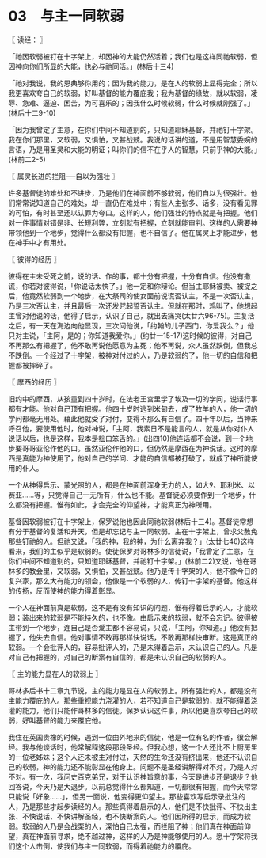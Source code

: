 # 03　与主一同软弱



〖 读经： 〗

「祂因软弱被钉在十字架上，却因神的大能仍然活着；我们也是这样同祂软弱，但因神向你们所显的大能，也必与祂同活。」(林后十三4)

「祂对我说，我的恩典够你用的；因为我的能力，是在人的软弱上显得完全；所以我更喜欢夸自己的软弱，好叫基督的能力覆庇我；我为基督的缘故，就以软弱，凌辱、急难、逼迫、困苦，为可喜乐的；因我什么时候软弱，什么时候就刚强了。」(林后十二9-10)

「因为我曾定了主意，在你们中间不知道别的，只知道耶稣基督，并祂钉十字架。我在你们那里，又软弱，又惧怕，又甚战兢。我说的话讲的道，不是用智慧委婉的言语，乃是用圣灵和大能的明证；叫你们的信不在乎人的智慧，只前乎神的大能。」(林前二2-5)



〖 属灵长进的拦阻──自以为强壮 〗

许多基督徒的难处和不进步，乃是他们在神面前不够软弱，他们自以为很强壮。他们常常说知道自己的难处，却一直仍在难处中；有些人主张多、话多，没有看见罪的可怕，有时甚至还以认罪为夸口。这样的人，他们强壮的特点就是有把握。他们对一件事情对错是非、长短利弊，立刻就有把握，立刻就能审判。这样的人需要神带领他到一个地步，觉得什么都没有把握，也不自信了。他在属灵上才能进步，他在神手中才有用处。



〖 彼得的经历 〗

彼得在主未受死之前，说的话、作的事，都十分有把握，十分有自信。他没有撒谎，你若对彼得说，「你说话太快了。」他一定和你辩论。但当主耶稣被卖、被捉之后，他竟然软弱到一个地步，在大祭司的使女面前说谎否认主，不是一次否认主，乃是三次否认主，并且最后一次还发咒起誓否认主。但就在那时，鸡叫了，他想起主曾对他说的话，他得了启示，认识了自己，就出去痛哭(太廿六96-75)。主复活之后，有一天在海边向他显现，三次问他说，「约翰的儿子西门，你爱我么？」他只对主说，「主阿，是的；你知道我爱你。」(约廿一15-17)这时候的彼得，对自己不再那么有把握了，他不敢再说他愿意为主死；他不再说，众人虽然跌倒，但我总不跌倒。一个经过了十字架，被神对付过的人，乃是软弱的了，他一切的自信和把握都被摔碎了。



〖 摩西的经历 〗

旧约中的摩西，从孩童到四十岁时，在法老王宫里学了埃及一切的学问，说话行事都有才能。他对自己顶有把握。他四十岁时逃到米甸去，成了牧羊的人，他一切的学问都毫无用处。藉此他就受了对付，变得不那么有自信了。四十年以后，当神来呼召他，要使用他时，他对神说，「主阿，我素日不是能言的人，就是从你对仆人说话以后，也是这样，我本是拙口笨舌的。」(出四10)他连话都不会说，到一个地步要哥哥亚伦作他的口。虽然亚伦作他的口，但仍然是摩西在为神说话。这时的摩西是真能为神使用了，他对自己的学问、才能的自信都被打破了，就成了神所能使用的仆人。

一个从神得启示、蒙光照的人，都是在神面前浑身无力的人，如大、耶利米、以赛亚……等，只觉得自己一无所有，什么也不能。基督徒必须要作到一个地步，什么都没有把握。惟有如此，才会完全的仰望神，才能真正为神所用。

基督因软弱被钉在十字架上，保罗说他也因此同祂软弱(林后十三4)。基督徒常想有分于基督的复活和升天，但是却忘记与主一同软弱。主在十字架上，曾求父赦免那些钉祂的人。但祂又说，「我的神，我的神，为什么离弃我？」(太廿七46)这样看来，我们的主似乎是软弱的。使徒保罗对哥林多的信徒说，「我曾定了主意，在你们中间不知道别的，只知道耶稣基督，并祂钉十字架。」(林前二2)又说，他在哥林多的教会里，又软弱，又惧怕，又甚战兢。他乃是传十字架的人，他不像今日的复兴家，那么大有能力的领会，他像是一个软弱的人，传钉十字架的基督。他这样的传扬，反而使神的能力得着彰显。

一个人在神面前真是软弱，这不是有没有知识的问题，惟有得着启示的人，才能软弱；装出来的软弱是不能持久的，也不像。由启示来的软弱，就不会忘记。彼得被主带到一个地步，连自己是否爱主都不容易说，只说，「主阿，你知道。」他没有把握了，他失去自信。他对事情不敢再那样快说话，不敢再那样快审断。这是真正的软弱。一个会批评人的，容易批评人的，乃是未得着启示，未认识自己的人。凡是对自己有把握的，对自己的断案有自信的，都是未认识自己的软弱的人。



〖 主的能力显在人的软弱上 〗

哥林多后书十二章九节说，主的能力是显在人的软弱上。所有强壮的人，都是没有主能力覆庇的人。那些重视能力浇灌的人，若不知道自己是软弱的，就不能得着浇灌的能力，他们只能作哥林多的信徒。保罗认识这件事，所以他更喜欢夸自己的软弱，好叫基督的能力来覆庇他。

我住在英国贵橡的时候，遇到一位由外地来的信徒，他是一位有名的作者，很会解经。我与他谈话时，他常解释这段那段圣经。但我心想，这一个人还比不上厨房里的一位老姊妹；这个人还未被主对付过，天然的生命还没有挤出来，他还不认识自己的软弱，神的能力还不能彰显在他身上。问题不是圣经讲解得对不对，乃是人对不对。有一次，我问史百克弟兄，对于认识神旨意的事，今天是进步还是退步？他回答说，今天乃是大退步。以前总觉得什么都知道，一切都很有把握，而今天常常只能说「好象……」，但另一面说，他变得更仰望主。那些喜欢写启示录批注的人，乃是那些才起步读经的人。那些真得着启示的人，他们是不快批评、不快出主张、不快说话、不快讲解圣经，也不快断案的人。他们因所得的启示，而成为软弱。软弱的人乃是会战栗的人，深怕自己太强，而拦阻了神；他们真在神面前仰望，真在神面前寻求，绝不越过神，这样的人乃是神能够使用的人。愿十字架将我们这个人击倒，使我们与主一同软弱，而得着祂能力的覆庇。

